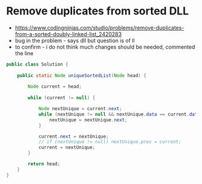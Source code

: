 # Remove duplicates from sorted DLL

- https://www.codingninjas.com/studio/problems/remove-duplicates-from-a-sorted-doubly-linked-list_2420283
- bug in the problem - says dll but question is of ll
- to confirm - i do not think much changes should be needed, commented the line

```java
public class Solution {
    
    public static Node uniqueSortedList(Node head) {
        
        Node current = head;
        
        while (current != null) {

            Node nextUnique = current.next;
            while (nextUnique != null && nextUnique.data == current.data) {
                nextUnique = nextUnique.next;
            }

            current.next = nextUnique;
            // if (nextUnique != null) nextUnique.prev = current;
            current = nextUnique;
        }

        return head;
    }
}
```
